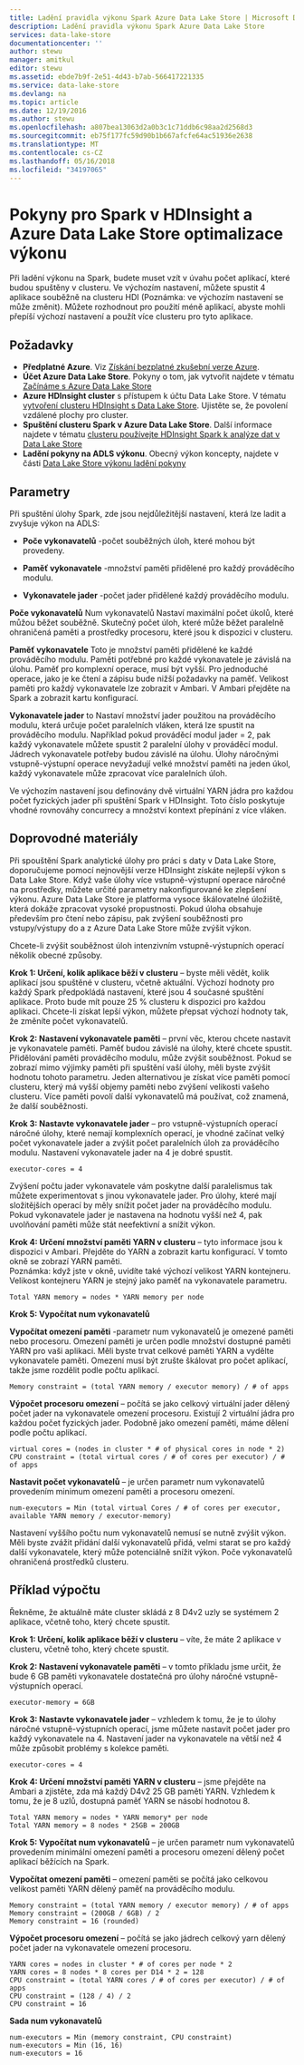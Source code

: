 ```yaml
---
title: Ladění pravidla výkonu Spark Azure Data Lake Store | Microsoft Docs
description: Ladění pravidla výkonu Spark Azure Data Lake Store
services: data-lake-store
documentationcenter: ''
author: stewu
manager: amitkul
editor: stewu
ms.assetid: ebde7b9f-2e51-4d43-b7ab-566417221335
ms.service: data-lake-store
ms.devlang: na
ms.topic: article
ms.date: 12/19/2016
ms.author: stewu
ms.openlocfilehash: a807bea13063d2a0b3c1c71ddb6c98aa2d2568d3
ms.sourcegitcommit: eb75f177fc59d90b1b667afcfe64ac51936e2638
ms.translationtype: MT
ms.contentlocale: cs-CZ
ms.lasthandoff: 05/16/2018
ms.locfileid: "34197065"
---
```

# <a name="performance-tuning-guidance-for-spark-on-hdinsight-and-azure-data-lake-store"></a>Pokyny pro Spark v HDInsight a Azure Data Lake Store optimalizace výkonu

Při ladění výkonu na Spark, budete muset vzít v úvahu počet aplikací, které budou spuštěny v clusteru.  Ve výchozím nastavení, můžete spustit 4 aplikace souběžně na clusteru HDI (Poznámka: ve výchozím nastavení se může změnit).  Můžete rozhodnout pro použití méně aplikací, abyste mohli přepíší výchozí nastavení a použít více clusteru pro tyto aplikace.  

## <a name="prerequisites"></a>Požadavky

* **Předplatné Azure**. Viz [Získání bezplatné zkušební verze Azure](https://azure.microsoft.com/pricing/free-trial/).
* **Účet Azure Data Lake Store**. Pokyny o tom, jak vytvořit najdete v tématu [Začínáme s Azure Data Lake Store](data-lake-store-get-started-portal.md)
* **Azure HDInsight cluster** s přístupem k účtu Data Lake Store. V tématu [vytvoření clusteru HDInsight s Data Lake Store](data-lake-store-hdinsight-hadoop-use-portal.md). Ujistěte se, že povolení vzdálené plochy pro cluster.
* **Spuštění clusteru Spark v Azure Data Lake Store**.  Další informace najdete v tématu [clusteru používejte HDInsight Spark k analýze dat v Data Lake Store](https://docs.microsoft.com/azure/hdinsight/hdinsight-apache-spark-use-with-data-lake-store)
* **Ladění pokyny na ADLS výkonu**.  Obecný výkon koncepty, najdete v části [Data Lake Store výkonu ladění pokyny](https://docs.microsoft.com/azure/data-lake-store/data-lake-store-performance-tuning-guidance) 

## <a name="parameters"></a>Parametry

Při spuštění úlohy Spark, zde jsou nejdůležitější nastavení, která lze ladit a zvyšuje výkon na ADLS:

* **Poče vykonavatelů** -počet souběžných úloh, které mohou být provedeny.

* **Paměť vykonavatele** -množství paměti přidělené pro každý prováděcího modulu.

* **Vykonavatele jader** -počet jader přidělené každý prováděcího modulu.                     

**Poče vykonavatelů** Num vykonavatelů Nastaví maximální počet úkolů, které můžou běžet souběžně.  Skutečný počet úloh, které může běžet paralelně ohraničená paměti a prostředky procesoru, které jsou k dispozici v clusteru.

**Paměť vykonavatele** Toto je množství paměti přidělené ke každé prováděcího modulu.  Paměti potřebné pro každé vykonavatele je závislá na úlohu.  Paměť pro komplexní operace, musí být vyšší.  Pro jednoduché operace, jako je ke čtení a zápisu bude nižší požadavky na paměť.  Velikost paměti pro každý vykonavatele lze zobrazit v Ambari.  V Ambari přejděte na Spark a zobrazit kartu konfigurací.  

**Vykonavatele jader** to Nastaví množství jader použitou na prováděcího modulu, která určuje počet paralelních vláken, která lze spustit na prováděcího modulu.  Například pokud prováděcí modul jader = 2, pak každý vykonavatele můžete spustit 2 paralelní úlohy v prováděcí modul.  Jádrech vykonavatele potřeby budou závislé na úlohu.  Úlohy náročnými vstupně-výstupní operace nevyžadují velké množství paměti na jeden úkol, každý vykonavatele může zpracovat více paralelních úloh.

Ve výchozím nastavení jsou definovány dvě virtuální YARN jádra pro každou počet fyzických jader při spuštění Spark v HDInsight.  Toto číslo poskytuje vhodné rovnováhy concurrecy a množství kontext přepínání z více vláken.  

## <a name="guidance"></a>Doprovodné materiály

Při spouštění Spark analytické úlohy pro práci s daty v Data Lake Store, doporučujeme pomocí nejnovější verze HDInsight získáte nejlepší výkon s Data Lake Store. Když vaše úlohy více vstupně-výstupní operace náročné na prostředky, můžete určité parametry nakonfigurované ke zlepšení výkonu.  Azure Data Lake Store je platforma vysoce škálovatelné úložiště, která dokáže zpracovat vysoké propustnosti.  Pokud úloha obsahuje především pro čtení nebo zápisu, pak zvýšení souběžnosti pro vstupy/výstupy do a z Azure Data Lake Store může zvýšit výkon.

Chcete-li zvýšit souběžnost úloh intenzivním vstupně-výstupních operací několik obecné způsoby.

**Krok 1: Určení, kolik aplikace běží v clusteru** – byste měli vědět, kolik aplikací jsou spuštěné v clusteru, včetně aktuální.  Výchozí hodnoty pro každý Spark předpokládá nastavení, které jsou 4 současné spuštění aplikace.  Proto bude mít pouze 25 % clusteru k dispozici pro každou aplikaci.  Chcete-li získat lepší výkon, můžete přepsat výchozí hodnoty tak, že změníte počet vykonavatelů.  

**Krok 2: Nastavení vykonavatele paměti** – první věc, kterou chcete nastavit je vykonavatele paměti.  Paměť budou závislé na úlohy, které chcete spustit.  Přidělování paměti prováděcího modulu, může zvýšit souběžnost.  Pokud se zobrazí mimo výjimky paměti při spuštění vaší úlohy, měli byste zvýšit hodnotu tohoto parametru.  Jeden alternativou je získat více paměti pomocí clusteru, který má vyšší objemy paměti nebo zvýšení velikosti vašeho clusteru.  Více paměti povolí další vykonavatelů má používat, což znamená, že další souběžnosti.

**Krok 3: Nastavte vykonavatele jader** – pro vstupně-výstupních operací náročné úlohy, které nemají komplexních operací, je vhodné začínat velký počet vykonavatele jader a zvýšit počet paralelních úloh za prováděcího modulu.  Nastavení vykonavatele jader na 4 je dobré spustit.   

    executor-cores = 4
Zvýšení počtu jader vykonavatele vám poskytne další paralelismus tak můžete experimentovat s jinou vykonavatele jader.  Pro úlohy, které mají složitějších operací by měly snížit počet jader na prováděcího modulu.  Pokud vykonavatele jader je nastavena na hodnotu vyšší než 4, pak uvolňování paměti může stát neefektivní a snížit výkon.

**Krok 4: Určení množství paměti YARN v clusteru** – tyto informace jsou k dispozici v Ambari.  Přejděte do YARN a zobrazit kartu konfigurací.  V tomto okně se zobrazí YARN paměti.  
Poznámka: když jste v okně, uvidíte také výchozí velikost YARN kontejneru.  Velikost kontejneru YARN je stejný jako paměť na vykonavatele parametru.

    Total YARN memory = nodes * YARN memory per node
**Krok 5: Vypočítat num vykonavatelů**

**Vypočítat omezení paměti** -parametr num vykonavatelů je omezené paměti nebo procesoru.  Omezení paměti je určen podle množství dostupné paměti YARN pro vaši aplikaci.  Měli byste trvat celkové paměti YARN a vydělte vykonavatele paměti.  Omezení musí být zrušte škálovat pro počet aplikací, takže jsme rozdělit podle počtu aplikací.

    Memory constraint = (total YARN memory / executor memory) / # of apps   
**Výpočet procesoru omezení** – počítá se jako celkový virtuální jader dělený počet jader na vykonavatele omezení procesoru.  Existují 2 virtuální jádra pro každou počet fyzických jader.  Podobně jako omezení paměti, máme dělení podle počtu aplikací.

    virtual cores = (nodes in cluster * # of physical cores in node * 2)
    CPU constraint = (total virtual cores / # of cores per executor) / # of apps
**Nastavit počet vykonavatelů** – je určen parametr num vykonavatelů provedením minimum omezení paměti a procesoru omezení. 

    num-executors = Min (total virtual Cores / # of cores per executor, available YARN memory / executor-memory)   
Nastavení vyššího počtu num vykonavatelů nemusí se nutně zvýšit výkon.  Měli byste zvážit přidání další vykonavatelů přidá, velmi starat se pro každý další vykonavatele, který může potenciálně snížit výkon.  Poče vykonavatelů ohraničená prostředků clusteru.    

## <a name="example-calculation"></a>Příklad výpočtu

Řekněme, že aktuálně máte cluster skládá z 8 D4v2 uzly se systémem 2 aplikace, včetně toho, který chcete spustit.  

**Krok 1: Určení, kolik aplikace běží v clusteru** – víte, že máte 2 aplikace v clusteru, včetně toho, který chcete spustit.  

**Krok 2: Nastavení vykonavatele paměti** – v tomto příkladu jsme určit, že bude 6 GB paměti vykonavatele dostatečná pro úlohy náročné vstupně-výstupních operací.  

    executor-memory = 6GB
**Krok 3: Nastavte vykonavatele jader** – vzhledem k tomu, že je to úlohy náročné vstupně-výstupních operací, jsme můžete nastavit počet jader pro každý vykonavatele na 4.  Nastavení jader na vykonavatele na větší než 4 může způsobit problémy s kolekce paměti.  

    executor-cores = 4
**Krok 4: Určení množství paměti YARN v clusteru** – jsme přejděte na Ambari a zjistěte, zda má každý D4v2 25 GB paměti YARN.  Vzhledem k tomu, že je 8 uzlů, dostupná paměť YARN se násobí hodnotou 8.

    Total YARN memory = nodes * YARN memory* per node
    Total YARN memory = 8 nodes * 25GB = 200GB
**Krok 5: Vypočítat num vykonavatelů** – je určen parametr num vykonavatelů provedením minimální omezení paměti a procesoru omezení dělený počet aplikací běžících na Spark.    

**Vypočítat omezení paměti** – omezení paměti se počítá jako celkovou velikost paměti YARN dělený paměť na prováděcího modulu.

    Memory constraint = (total YARN memory / executor memory) / # of apps   
    Memory constraint = (200GB / 6GB) / 2   
    Memory constraint = 16 (rounded)
**Výpočet procesoru omezení** – počítá se jako jádrech celkový yarn dělený počet jader na vykonavatele omezení procesoru.
    
    YARN cores = nodes in cluster * # of cores per node * 2   
    YARN cores = 8 nodes * 8 cores per D14 * 2 = 128
    CPU constraint = (total YARN cores / # of cores per executor) / # of apps
    CPU constraint = (128 / 4) / 2
    CPU constraint = 16
**Sada num vykonavatelů**

    num-executors = Min (memory constraint, CPU constraint)
    num-executors = Min (16, 16)
    num-executors = 16    

